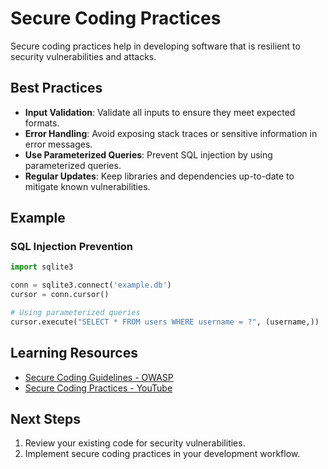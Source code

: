 # Secure Coding Practices

Secure coding practices help in developing software that is resilient to security vulnerabilities and attacks.

## Best Practices
- **Input Validation**: Validate all inputs to ensure they meet expected formats.
- **Error Handling**: Avoid exposing stack traces or sensitive information in error messages.
- **Use Parameterized Queries**: Prevent SQL injection by using parameterized queries.
- **Regular Updates**: Keep libraries and dependencies up-to-date to mitigate known vulnerabilities.

## Example
### SQL Injection Prevention
```python
import sqlite3

conn = sqlite3.connect('example.db')
cursor = conn.cursor()

# Using parameterized queries
cursor.execute("SELECT * FROM users WHERE username = ?", (username,))
```

## Learning Resources

- [Secure Coding Guidelines - OWASP](https://owasp.org/www-project-secure-coding-practices-quick-reference-guide/)
- [Secure Coding Practices - YouTube](https://www.youtube.com/watch?v=_nxdZWyKrMo)

## Next Steps

1. Review your existing code for security vulnerabilities.
2. Implement secure coding practices in your development workflow.
